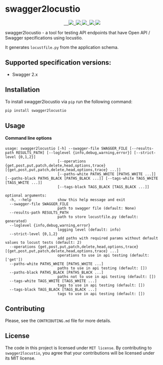 # swagger2locustio

<p align="center">
    <a href="" alt="PyPi Version">
        <img src="" />
    </a>
    <a href="" alt="Python Versions">
        <img src="" />
    </a>
    <a href="" alt="PyPi Downloads">
        <img src="" />
    </a>
    <a href="" alt="Coverage">
        <img src="" />
    </a>
    <a href="https://github.com/vsvirsky/swagger2locustio/LICENSE" alt="MIT License">
        <img src="https://img.shields.io/github/license/vsvirsky/swagger2locustio" />
    </a>
    <a href="" alt="Docs">
        <img src="" />
    </a>
    <a href="https://github.com/vsvirsky/swagger2locustio/issues/" alt="Issues">
        <img src="https://img.shields.io/github/issues/vsvirsky/swagger2locustio" />
    </a>
    <a href="https://github.com/vsvirsky/swagger2locustio/issues/" alt="Pull Requests">
        <img src="https://img.shields.io/badge/PRs-welcome-brightgreen.svg?style=flat" />
    </a>
    <a href="" alt="Contributors">
        <img src="" />
    </a>
    <a href="https://github.com/vsvirsky/swagger2locustio" alt="Github actions">
        <img src="https://github.com/vsvirsky/swagger2locustio/.github/workflows/pythonpackage.yml/badge.svg" />
    </a>
    <a href="https://github.com/pre-commit/pre-commit" alt="pre-commit">
        <img src="https://img.shields.io/badge/pre--commit-enabled-brightgreen?logo=pre-commit&logoColor=white" />
    </a>
</p>

swagger2locustio - a tool for testing API endpoints that have Open API / Swagger specifications using locustio.

It generates `locustfile.py` from the application schema.

## Supported specification versions:

- Swagger 2.x

## Installation

To install swagger2locustio via ``pip`` run the following command:

```bash
pip install swagger2locustio
```


## Usage

#### Command line options

```
usage: swagger2locustio [-h] --swagger-file SWAGGER_FILE [--results-path RESULTS_PATH] [--loglevel {info,debug,warning,error}] [--strict-level {0,1,2}]
                        [--operations {get,post,put,patch,delete,head,options,trace} [{get,post,put,patch,delete,head,options,trace} ...]]
                        [--paths-white PATHS_WHITE [PATHS_WHITE ...]] [--paths-black PATHS_BLACK [PATHS_BLACK ...]] [--tags-white TAGS_WHITE [TAGS_WHITE ...]]
                        [--tags-black TAGS_BLACK [TAGS_BLACK ...]]

optional arguments:
  -h, --help            show this help message and exit
  --swagger-file SWAGGER_FILE
                        path to swagger file (default: None)
  --results-path RESULTS_PATH
                        path to store locustfile.py (default: generated)
  --loglevel {info,debug,warning,error}
                        logging level (default: info)
  --strict-level {0,1,2}
                        add paths with required params without default values to locust tests (default: 2)
  --operations {get,post,put,patch,delete,head,options,trace} [{get,post,put,patch,delete,head,options,trace} ...]
                        operations to use in api testing (default: ['get'])
  --paths-white PATHS_WHITE [PATHS_WHITE ...]
                        paths to use in api testing (default: [])
  --paths-black PATHS_BLACK [PATHS_BLACK ...]
                        paths not to use in api testing (default: [])
  --tags-white TAGS_WHITE [TAGS_WHITE ...]
                        tags to use in api testing (default: [])
  --tags-black TAGS_BLACK [TAGS_BLACK ...]
                        tags to use in api testing (default: [])
```

## Contributing

Please, see the `CONTRIBUTING.md` file for more details.

## License

The code in this project is licensed under `MIT license`.
By contributing to `swagger2locustio`, you agree that your contributions
will be licensed under its MIT license.
